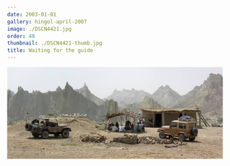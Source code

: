```yaml
---
date: 2003-01-01
gallery: hingol-april-2007
image: ./DSCN4421.jpg
order: 49
thumbnail: ./DSCN4421-thumb.jpg
title: Waiting for the guide
---
```


![Waiting for the guide](./DSCN4421.jpg)